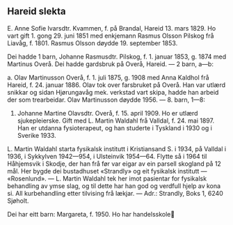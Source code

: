 ## Hareid slekta

E. Anne Sofie Ivarsdtr. Kvammen, f. på Brandal, Hareid 13. mars 1829. Ho vart gift 1. gong 29. juni 1851 med enkjemann Rasmus Olsson Pilskog frå Liavåg, f. 1801. Rasmus Olsson døydde 19. september 1853.

Dei hadde 1 barn, Johanne Rasmusdtr. Pilskog, f. 1. januar 1853, g. 1874 med Martinus Overå. Dei hadde gardsbruk på Overå, Hareid. — 2 barn, a—b:

a. Olav Martinusson Overå, f. 1. juli 1875, g. 1908 med Anna Kaldhol frå Hareid, f. 24. januar 1886. Olav tok over farsbruket på Overå. Han var utlærd snikkar og sidan Hjørungavåg mek. verkstad vart skipa, hadde han arbeid der som trearbeidar. Olav Martinusson døydde 1956. — 8. barn, 1—8:

1. Johanne Martine Olavsdtr. Overå, f. 15. april 1909. Ho er utlærd sjukepleierske. Gift med L. Martin Waldahl frå Valldal, f. 24. mai 1897. Han er utdanna fysioterapeut, og han studerte i Tyskland i 1930 og i Sverike 1933.

L. Martin Waldahl starta fysikalsk institutt i Kristiansand S. i 1934, på Valldal i 1936, i Sykkylven 1942—954, i Ulsteinvik 1954—64. Flytte så i 1964 til Håhjemsvik i Skodje, der han frå før var eigar av ein parsell skogland på 12 mål. Her bygde dei bustadhuset «Strandly» og eit fysikalsk institutt — «Rosenlund». — L. Martin Waldahl tek her imot pasientar for fysikalsk behandling av ymse slag, og til dette har han god og verdfull hjelp av kona si. All kurbehandling etter tilvising frå lækjar. — Adr.: Strandly, Boks 1, 6240 Sjøholt.

Dei har eitt barn: Margareta, f. 1950. Ho har handelsskole
